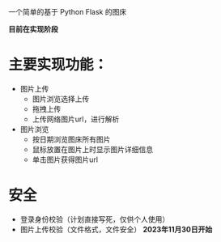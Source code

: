一个简单的基于 Python Flask 的图床

**目前在实现阶段**
# 主要实现功能：
- 图片上传
  - 图片浏览选择上传
  - 拖拽上传
  - 上传网络图片url，进行解析
- 图片浏览
  - 按日期浏览图床所有图片
  - 鼠标放置在图片上时显示图片详细信息
  - 单击图片获得图片url
# 安全
- 登录身份校验（计划直接写死，仅供个人使用）
- 图片上传校验（文件格式，文件安全） **2023年11月30日开始**